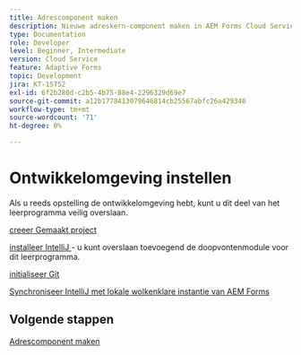 ```yaml
---
title: Adrescomponent maken
description: Nieuwe adreskern-component maken in AEM Forms Cloud Service
type: Documentation
role: Developer
level: Beginner, Intermediate
version: Cloud Service
feature: Adaptive Forms
topic: Development
jira: KT-15752
exl-id: 6f2b280d-c2b5-4b75-88e4-2296329d69e7
source-git-commit: a12b1778413079646814cb25567abfc26a429340
workflow-type: tm+mt
source-wordcount: '71'
ht-degree: 0%

---
```


# Ontwikkelomgeving instellen

Als u reeds opstelling de ontwikkelomgeving hebt, kunt u dit deel van het leerprogramma veilig overslaan.

[ creeer Gemaakt project ](https://experienceleague.adobe.com/en/docs/experience-manager-learn/cloud-service/forms/developing-for-cloud-service/getting-started)

[ installeer IntelliJ ](https://experienceleague.adobe.com/en/docs/experience-manager-learn/cloud-service/forms/developing-for-cloud-service/intellij-set-up) - u kunt overslaan toevoegend de doopvontenmodule voor dit leerprogramma.

[ initialiseer Git ](https://experienceleague.adobe.com/en/docs/experience-manager-learn/cloud-service/forms/developing-for-cloud-service/setup-git)

[ Synchroniseer IntelliJ met lokale wolkenklare instantie van AEM Forms ](https://experienceleague.adobe.com/en/docs/experience-manager-learn/cloud-service/forms/developing-for-cloud-service/intellij-and-aem-sync)

## Volgende stappen

[Adrescomponent maken](./creating-address-component.md)
